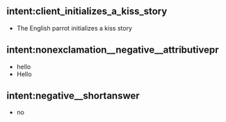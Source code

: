 ## intent:client_initializes_a_kiss_story
- The English parrot initializes a kiss story

## intent:nonexclamation__negative__attributivepr
- hello
- Hello

## intent:negative__shortanswer
- no
